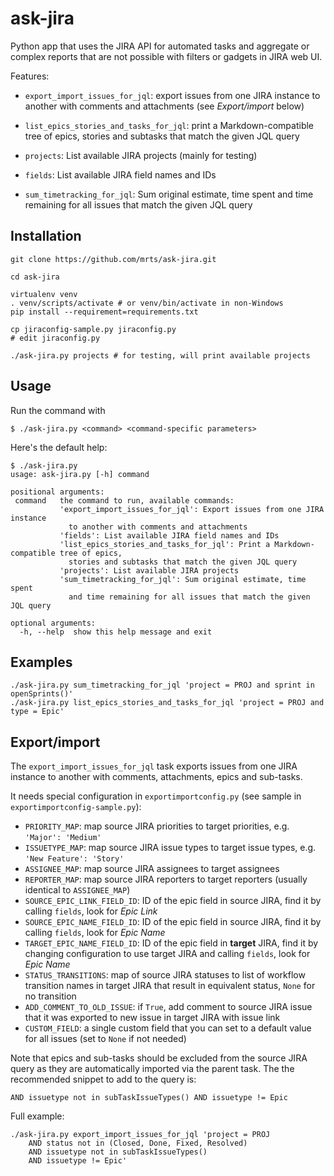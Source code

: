 # ask-jira

Python app that uses the JIRA API for automated tasks and aggregate or complex reports
that are not possible with filters or gadgets in JIRA web UI.

Features:

* `export_import_issues_for_jql`: export issues from one JIRA instance to
  another with comments and attachments (see *Export/import* below)

* `list_epics_stories_and_tasks_for_jql`: print a Markdown-compatible tree
  of epics, stories and subtasks that match the given JQL query

* `projects`: List available JIRA projects (mainly for testing)

* `fields`: List available JIRA field names and IDs

* `sum_timetracking_for_jql`: Sum original estimate, time spent and time
  remaining for all issues that match the given JQL query

## Installation

    git clone https://github.com/mrts/ask-jira.git

    cd ask-jira

    virtualenv venv
    . venv/scripts/activate # or venv/bin/activate in non-Windows
    pip install --requirement=requirements.txt

    cp jiraconfig-sample.py jiraconfig.py
    # edit jiraconfig.py

    ./ask-jira.py projects # for testing, will print available projects

## Usage

Run the command with 

    $ ./ask-jira.py <command> <command-specific parameters>

Here's the default help:

    $ ./ask-jira.py
    usage: ask-jira.py [-h] command

    positional arguments:
     command   the command to run, available commands:
               'export_import_issues_for_jql': Export issues from one JIRA instance
                 to another with comments and attachments
               'fields': List available JIRA field names and IDs
               'list_epics_stories_and_tasks_for_jql': Print a Markdown-compatible tree of epics,
                 stories and subtasks that match the given JQL query
               'projects': List available JIRA projects
               'sum_timetracking_for_jql': Sum original estimate, time spent
                 and time remaining for all issues that match the given JQL query

    optional arguments:
      -h, --help  show this help message and exit

## Examples

    ./ask-jira.py sum_timetracking_for_jql 'project = PROJ and sprint in openSprints()'
    ./ask-jira.py list_epics_stories_and_tasks_for_jql 'project = PROJ and type = Epic'

## Export/import

The `export_import_issues_for_jql` task exports issues from one JIRA instance
to another with comments, attachments, epics and sub-tasks.

It needs special configuration in `exportimportconfig.py` (see sample in `exportimportconfig-sample.py`):

* `PRIORITY_MAP`: map source JIRA priorities to target priorities, e.g. `'Major': 'Medium'`
* `ISSUETYPE_MAP`: map source JIRA issue types to target issue types,  e.g. `'New Feature': 'Story'`
* `ASSIGNEE_MAP`: map source JIRA assignees to target assignees
* `REPORTER_MAP`: map source JIRA reporters to target reporters (usually identical to `ASSIGNEE_MAP`)
* `SOURCE_EPIC_LINK_FIELD_ID`: ID of the epic field in source JIRA, find it by calling `fields`, look for *Epic Link*
* `SOURCE_EPIC_NAME_FIELD_ID`: ID of the epic field in source JIRA, find it by calling `fields`, look for *Epic Name*
* `TARGET_EPIC_NAME_FIELD_ID`: ID of the epic field in **target** JIRA, find it by changing configuration to use target JIRA and calling `fields`, look for *Epic Name*
* `STATUS_TRANSITIONS`: map of source JIRA statuses to list of workflow transition names in target JIRA that result in equivalent status, `None` for no transition
* `ADD_COMMENT_TO_OLD_ISSUE`: if `True`, add comment to source JIRA issue that it was exported to new issue in target JIRA with issue link
* `CUSTOM_FIELD`: a single custom field that you can set to a default value for all issues (set to `None` if not needed)

Note that epics and sub-tasks should be excluded from the source JIRA query as
they are automatically imported via the parent task. The the recommended
snippet to add to the query is:

    AND issuetype not in subTaskIssueTypes() AND issuetype != Epic

Full example:

    ./ask-jira.py export_import_issues_for_jql 'project = PROJ
        AND status not in (Closed, Done, Fixed, Resolved)
        AND issuetype not in subTaskIssueTypes()
        AND issuetype != Epic'

